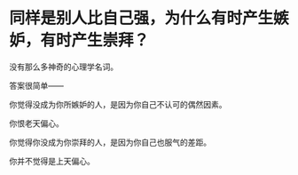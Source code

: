 # 同样是别人比自己强，为什么有时产生嫉妒，有时产生崇拜？

没有那么多神奇的心理学名词。

答案很简单——

你觉得没成为你所嫉妒的人，是因为你自己不认可的偶然因素。

你恨老天偏心。

  


你觉得你没成为你崇拜的人，是因为你自己也服气的差距。

你并不觉得是上天偏心。



